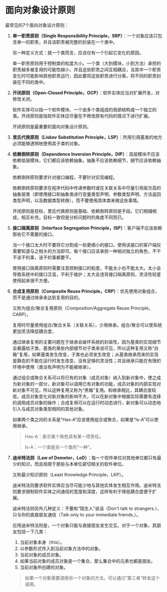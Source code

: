 # 面向对象设计原则

最常见的7个面向对象设计原则：

1. **单一职责原则（Single Responsibility Principle，SRP）**：一个对象应该只包含单一的职责，并且该职责被完整的封装在一个类中。

   另一种定义方式：就一个类而言，应该仅有一个引起它变化的原因。

   单一职责原则用于控制类的粒度大小。一个类（大到模块，小到方法）承担的职责越多被复用的可能性越小，并且这些职责之间互相耦合，当其中一个职责变化时可能影响其他职责运行，因此要将这些职责进行分离，将不同的职责封装在不同的类中。

2. **开闭原则（Open-Closed Principle，OCP）**：软件实体应当对扩展开发，对修改关闭。

   软件实体可以指一个软件模块、一个由多个类组成的局部结构或一个独立的类。开闭原则是指软件实体应尽量在不修改原有代码的情况下进行扩展。

   开闭原则是最重要的面向对象设计原则。

3. **里氏代换原则（Liskov Substitution Principle，LSP）**：所用引用基类的地方必须能够透明地使用其子类的对象。

4. **依赖倒转原则（Dependence Inversion Principle，DIP）**：高层模块不应该依赖低层模块，它们都应该依赖抽象。抽象不应该依赖细节，细节应该依赖抽象。

   依赖倒转原则要求针对接口编程，不要针对实现编程。

   依赖倒转原则要求在程序代码中传递参数时或在关联关系中尽量引用层次高的抽象层类（即使用接口和抽象类进行变量类型声明、参数类型声明、方法返回类型声明，以及数据类型转换），而不要使用具体类来做这些事情。

   开闭原则是目标，里氏代换原则是基础、依赖倒转原则是手段。它们相辅相成，相互补充，目标一致但是分析问题时的角度不同而已。

5. **接口隔离原则（Interface Segregation Principle，ISP）**：客户端不应该依赖那些它不需要的接口。

   当一个接口太大时不要将它分割成一些更细小的接口，使用该接口的客户端仅需要知道与之相关的方法即可。每个接口应该承担一种相对独立的角色，不干不该干的事，该干的事都要干。

   使用接口隔离原则时需要注意控制接口的粒度，不能太小也不能太大。太小会导致系统中的接口泛滥，不利于维护；太大会违背接口隔离原则，灵活性较差使用起来很不方便。

6. **合成复用原则（Composite Reuse Principle，CRP）**：优先使用对象组合，而不是通过继承来达到复用的目的。

   又称为组合/聚合复用原则（Composition/Aggregate Reuse Principle，CARP）。

   复用时尽量使用组合/聚合关系（关联关系），少用继承。组合/聚合可以使系统更加灵活降低耦合度，

   通过继承复用的主要问题在于继承会破坏系统的封装性，因为基类的实现细节会暴露给子类，基类的某些内部细节对子类来说可见，所以这种复用又称“白箱”复用，如果基类发生改变，子类也必须发生改变；从基类继承而来的实现是静态的不能在运行时发生改变，没有足够的灵活性；并且继承只能在有限的环境中使用（类没有声明为不能被继承）。

   通过组合或聚合关系可以将已有的对象（成员对象）纳入到新对象中，使之成为新对象的一部分，新对象可以调用已有对象的功能，成员对象的内部实现对新对象不可见，所以这种复用又称为“黑箱”复用。和继承相比，其耦合度较低，成员对象变化对新对象的影响不大，可以在新对象中根据实际需要有选择的调用成员对象的操作；合成复用可以在运行时动态进行，新对象可以动态地引入与成员对象类型相同的其他对象。

   如果两个类之间的关系是“Has-A”应该使用组合或聚合，如果是“Is-A”可以使用继承。

   > Has-A：表示某个角色具有某一项责任。
   >
   > Is-A：一个类是另一个类的“一种”。

7. **迪米特法则（Law of Demeter，LoD）**：每一个软件单位对其他单位都只有最少的知识，而且局限于那些与本单位密切相关的软件单位。

   又称最少知识原则（Least Knowledge Principle，LKP）。

   迪米特法则要求软件实体应当尽可能少地与其他实体发生相互作用。迪米特法则要求限制软件实体之间通信的宽度和深度，这样有利于降低耦合度便于扩展。

   迪米特法则另外几种定义：不要和“陌生人”说话（Don't talk to strangers.）、只与你的直接朋友通信（Talk only to your immediate friends.）。

   应用迪米特法则是，一个对象只能与直接朋友发生交互。对于一个对象，其朋友包括一下几类：

   1. 当前对象本身（this）。
   2. 以参数形式传入到当前对象方法中的对象。
   3. 当前对象的成员对象。
   4. 如果当前对象的成员对象是一个集合，那么集合中的元素也都是朋友。
   5. 当前对象所创建的对象。

   > 如果一个对象需要调用另一个对象的方法，可以通过“第三者“转发这个调用。




